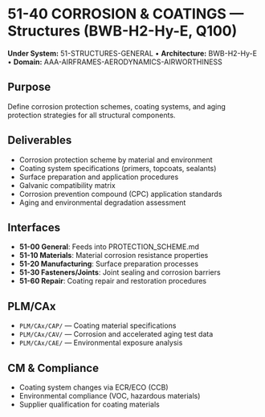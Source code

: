 # 51-40 CORROSION & COATINGS — Structures (BWB-H2-Hy-E, Q100)

**Under System:** 51-STRUCTURES-GENERAL • **Architecture:** BWB-H2-Hy-E • **Domain:** AAA-AIRFRAMES-AERODYNAMICS-AIRWORTHINESS

## Purpose
Define corrosion protection schemes, coating systems, and aging protection strategies for all structural components.

## Deliverables
- Corrosion protection scheme by material and environment
- Coating system specifications (primers, topcoats, sealants)
- Surface preparation and application procedures
- Galvanic compatibility matrix
- Corrosion prevention compound (CPC) application standards
- Aging and environmental degradation assessment

## Interfaces
- **51-00 General**: Feeds into PROTECTION_SCHEME.md
- **51-10 Materials**: Material corrosion resistance properties
- **51-20 Manufacturing**: Surface preparation processes
- **51-30 Fasteners/Joints**: Joint sealing and corrosion barriers
- **51-60 Repair**: Coating repair and restoration procedures

## PLM/CAx
- `PLM/CAx/CAP/` — Coating material specifications
- `PLM/CAx/CAV/` — Corrosion and accelerated aging test data
- `PLM/CAx/CAE/` — Environmental exposure analysis

## CM & Compliance
- Coating system changes via ECR/ECO (CCB)
- Environmental compliance (VOC, hazardous materials)
- Supplier qualification for coating materials
